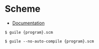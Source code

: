 # Scheme

- [Documentation]()

```
$ guile {program}.scm
```

```
$ guile --no-auto-compile {program}.scm
```
